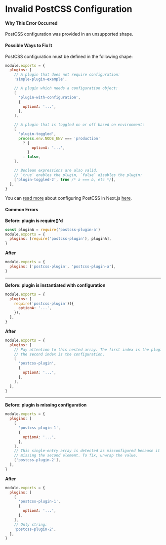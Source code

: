 # Invalid PostCSS Configuration

#### Why This Error Occurred

PostCSS configuration was provided in an unsupported shape.

#### Possible Ways to Fix It

PostCSS configuration must be defined in the following shape:

```js
module.exports = {
  plugins: [
    // A plugin that does not require configuration:
    'simple-plugin-example',

    // A plugin which needs a configuration object:
    [
      'plugin-with-configuration',
      {
        optionA: '...',
      },
    ],

    // A plugin that is toggled on or off based on environment:
    [
      'plugin-toggled',
      process.env.NODE_ENV === 'production'
        ? {
            optionA: '...',
          }
        : false,
    ],

    // Boolean expressions are also valid.
    // `true` enables the plugin, `false` disables the plugin:
    ['plugin-toggled-2', true /* a === b, etc */],
  ],
}
```

You can [read more](https://nextjs.org/docs/advanced-features/customizing-postcss-config) about configuring PostCSS in Next.js [here](https://nextjs.org/docs/advanced-features/customizing-postcss-config).

#### Common Errors

**Before: plugin is require()'d**

```js
const pluginA = require('postcss-plugin-a')
module.exports = {
  plugins: [require('postcss-plugin'), pluginA],
}
```

**After**

```js
module.exports = {
  plugins: ['postcss-plugin', 'postcss-plugin-a'],
}
```

---

**Before: plugin is instantiated with configuration**

```js
module.exports = {
  plugins: [
    require('postcss-plugin')({
      optionA: '...',
    }),
  ],
}
```

**After**

```js
module.exports = {
  plugins: [
    // Pay attention to this nested array. The first index is the plugin name,
    // the second index is the configuration.
    [
      'postcss-plugin',
      {
        optionA: '...',
      },
    ],
  ],
}
```

---

**Before: plugin is missing configuration**

```js
module.exports = {
  plugins: [
    [
      'postcss-plugin-1',
      {
        optionA: '...',
      },
    ],
    // This single-entry array is detected as misconfigured because it's
    // missing the second element. To fix, unwrap the value.
    ['postcss-plugin-2'],
  ],
}
```

**After**

```js
module.exports = {
  plugins: [
    [
      'postcss-plugin-1',
      {
        optionA: '...',
      },
    ],
    // Only string:
    'postcss-plugin-2',
  ],
}
```
